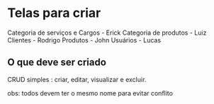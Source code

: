 # Telas para criar

Categoria de serviços e Cargos - Erick
Categoria de produtos - Luiz
Clientes - Rodrigo 
Produtos - John
Usuários - Lucas

## O que deve ser criado
   
  CRUD simples :
    criar, editar, visualizar e excluir.
    


obs: todos devem ter o mesmo nome para evitar conflito
    